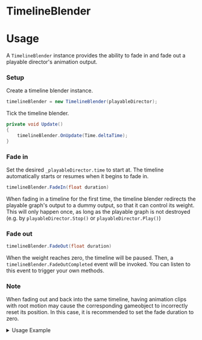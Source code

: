# TimelineBlender


# Usage
A `TimelineBlender` instance provides the ability to fade in and fade out a playable director's animation output.

### Setup
Create a timeline blender instance.
```csharp
timelineBlender = new TimelineBlender(playableDirector);
```
Tick the timeline blender.
```csharp
private void Update()
{
    timelineBlender.OnUpdate(Time.deltaTime);
}
```

### Fade in
Set the desired `_playableDirector.time` to start at. The timeline automatically starts or resumes when it begins to fade in.
```csharp
timelineBlender.FadeIn(float duration)
```
When fading in a timeline for the first time, the timeline blender redirects the playable graph's output to a dummy output, so that it can control its weight. This will only happen once, as long as the playable graph is not destroyed (e.g. by `playableDirector.Stop()` or `playableDirector.Play()`)

### Fade out
```csharp
timelineBlender.FadeOut(float duration)
```
When the weight reaches zero, the timeline will be paused. Then, a `timelineBlender.FadeOutCompleted` event will be invoked. You can listen to this event to trigger your own methods.

### Note
When fading out and back into the same timeline, having animation clips with root motion may cause the corresponding gameobject to incorrectly reset its position. In this case, it is recommended to set the fade duration to zero.

<details>
    <summary>Usage Example</summary>

`MonoTimelineSkill` is a component attached to a skill prefab that has a playable director. A high-level skill controller maintains a collection of skill instances in the scene. 

When a skill is played, the corresponding `MonoTimelineSkill` will activate its gameobject and fade in its timeline over time. 

When a skill is stopped, the corresponding `MonoTimelineSkill` will fade out its timeline over time, and deactive its gameobject when the fade out completes.

```csharp
    /// <summary>
    /// MonoBehaviour component that controls a timeline skill.
    /// </summary>
    [RequireComponent(typeof(PlayableDirector))]
    public class MonoTimelineSkill : MonoSkill
    {
        [SerializeField] private PlayableDirector _playableDirector;

        private TimelineBlender _timelineBlender;

        #region MonoBehaviour
        private void OnValidate()
        {
            if (_playableDirector == null) TryGetComponent(out _playableDirector);
        }

        private void Awake()
        {
            OnValidate();
            _timelineBlender = new TimelineBlender(_playableDirector);
        }

        private void OnEnable()
        {
            _timelineBlender.FadeOutCompleted += OnFadeOutCompleted;
        }

        private void OnDisable()
        {
            _timelineBlender.FadeOutCompleted -= OnFadeOutCompleted;
        }

        private void Update()
        {
            _timelineBlender.OnUpdate(Time.deltaTime);
        }
        #endregion

        public override void Play(float fadeInDuration = 0f)
        {
            this.gameObject.SetActive(true);
            _playableDirector.time = 0f;
            _timelineBlender.FadeIn(fadeInDuration);
            _playableDirector.stopped += OnPlayableDirectorStopped;
        }

        public override void Stop(float fadeOutDuration = 0f)
        {
            _timelineBlender.FadeOut(fadeOutDuration);
        }

        private void OnFadeOutCompleted()
        {
            _playableDirector.stopped -= OnPlayableDirectorStopped;
            this.gameObject.SetActive(false);
        }

        private void OnPlayableDirectorStopped(PlayableDirector playableDirector)
        {
            Complete();
        }

        /// <summary>
        /// Setup timeline track bindings using the specified track name dictionary.
        /// </summary>
        /// <param name="bindingDict"></param>
        public void SetupBindings(Dictionary<string, UnityEngine.Object> bindingDict)
        {
            TimelineAsset timelineAsset = (TimelineAsset)_playableDirector.playableAsset;
            var outputTracks = timelineAsset.GetOutputTracks();
            foreach (var track in outputTracks)
            {
                if (bindingDict.TryGetValue(track.name, out UnityEngine.Object obj))
                {
                    Debug.Log("[Mono Timeline Skill] Binding timeline track: " + track.name);
                    _playableDirector.SetGenericBinding(track, obj);
                }
            }
        }
    }
```
</details>


